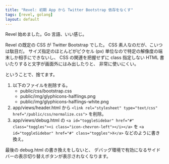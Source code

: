 ```yaml
---
title: "Revel: 初期 App から Twitter Bootstrap 依存をなくす"
tags: [revel, golang]
layout: default
---
```


Revel 始めました。Go 言語、いい感じ。

Revel の既定の CSS が Twitter Bootstrap でした。
CSS 素人なのだが、こいつは駄目だ。
サイズ指定のほとんどがピクセル (px)
単位なので特定の解像度の端末しか相手にできないし、
CSS の関連を把握せずに class 指定しない HTML
書いたりすると文字が画面外にはみ出したりと、
非常に使いにくい。

ということで、捨てます。

   1. 以下のファイルを削除する。
      * public/css/bootstrap.css
      * public/img/glyphicons-halflings.png
      * public/img/glyphicons-halflings-white.png
   2. app/views/header.html から
      `<link rel="stylesheet" type="text/css" href="/public/css/normalize.css">`
      を削除。
   3. app/views/debug.html の
      `<a id="toggleSidebar" href="#" class="toggles"><i class="icon-chevron-left"></i></a>`
      を
      `<a id="toggleSidebar" href="#" class="toggles">X</a>`
      などのように書き換え。

最後の debug.html の書き換えをしないと、
デバッグ環境で有効になるサイドバーの表示切り替えボタンが表示されなくなります。

